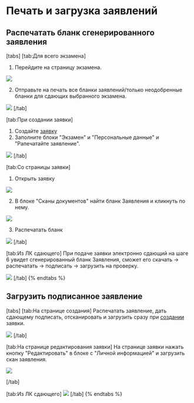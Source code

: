 # Печать и загрузка заявлений

## Распечатать бланк сгенерированного заявления

[tabs]
[tab:Для всего экзамена]
1. Перейдите на страницу экзамена.

![](<../.gitbook/assets/image (276).png>)

2. Отправьте на печать все бланки заявлений/только неодобренные бланки для сдающих выбранного экзамена.

![](<../.gitbook/assets/image (277).png>)
[/tab]

[tab:При создании заявки]
1. Создайте [заявку](dobavlenie-zayavki-vruchnuyu/)
2. Заполните блоки "Экзамен" и "Персональные данные" и "Рапечатайте заявление".

![](<../.gitbook/assets/image (278).png>)
[/tab]

[tab:Со страницы заявки]
1. Открыть заявку

![](<../.gitbook/assets/image (281).png>)

2. В блоке "Сканы документов" найти бланк Заявления и кликнуть по нему.

![](<../.gitbook/assets/image (280).png>)

3. Распечатать бланк

![](<../.gitbook/assets/image (282).png>)
[/tab]

[tab:Из ЛК сдающего]
При подаче заявки электронно сдающий на шаге 6 увидет сгенерированный бланк Заявления, сможет его скачать -> распечатать -> подписать ->  загрузить на проверку.

![](<../.gitbook/assets/image (292).png>)
[/tab]
{% endtabs %}

## Загрузить подписанное заявление

[tabs]
[tab:На странице создания]
Распечатать заявление, дать сдающему подписать, отсканировать и загрузить сразу при [создании](dobavlenie-zayavki-vruchnuyu/) заявки.

![](<../.gitbook/assets/image (283).png>)
[/tab]

[tab:На странице редактирования заявки]
На странице заявки нажать кнопку "Редактировать" в блоке с "Личной информацией" и загрузить скан заявления.

![](<../.gitbook/assets/image (114).png>)


[/tab]

[tab:Из ЛК сдающего]
![](<../.gitbook/assets/image (285).png>)
[/tab]
{% endtabs %}
